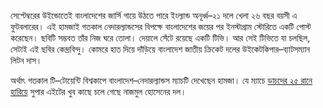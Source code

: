 সেপ্টেম্বরের উইন্ডোতেই বাংলাদেশের জার্সি গায়ে উঠতে পারে ইংল্যান্ড অনূর্ধ্ব–২১ দলে খেলা ২৬ বছর বয়সী এ ফুটবলারের। এই হামজাই গতকাল নেদারল্যান্ডসের বিপক্ষে বাংলাদেশের জয়ের পর ইনস্টাগ্রাম স্টোরিতে একটি পোস্ট করেছেন। ছবিটি সম্ভবত তাঁর নিজ ঘরে তোলা। দেয়ালে সেঁটে রয়েছে একটি টিভি। আর সেই টিভিতে যা চলছিল, সেটাই এই ছবির কেন্দ্রবিন্দু। কোমরে হাত দিয়ে দাঁড়িয়ে বাংলাদেশ জাতীয় ক্রিকেট দলের উইকেটকিপার–ব্যাটসম্যান লিটন দাস।

অর্থাৎ গতকাল টি–টোয়েন্টি বিশ্বকাপে বাংলাদেশ–নেদারল্যান্ডস ম্যাচটি দেখেছেন হামজা। যে ম্যাচে <a href="https://www.prothomalo.com/sports/cricket/5ap4i5yc05" target="_blank">ডাচদের ২৫ রানে হারিয়ে</a> সুপার এইটের খুব কাছে চলে গেছে নাজমুল হোসেনের দল।
